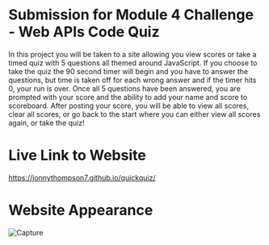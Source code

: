 # Submission for Module 4 Challenge - Web APIs Code Quiz

In this project you will be taken to a site allowing you view scores or take a timed quiz with 5 questions all themed around JavaScript. If you choose to take the quiz the 90 second timer will begin and you have to answer the questions, but time is taken off for each wrong answer and if the timer hits 0, your run is over. Once all 5 questions have been answered, you are prompted with your score and the ability to add your name and score to scoreboard. After posting your score, you will be able to view all scores, clear all scores, or go back to the start where you can either view all scores again, or take the quiz!

# Live Link to Website

https://jonnythompson7.github.io/quickquiz/

# Website Appearance

![Capture](https://user-images.githubusercontent.com/104740057/175207407-af14af83-b5aa-4ab5-8df9-d3e17cbf6051.JPG)
